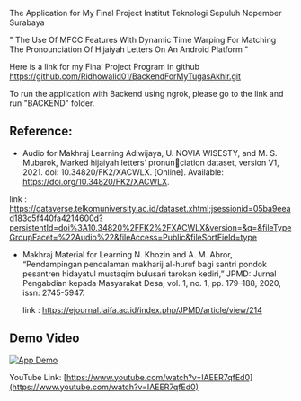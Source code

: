 The Application for My Final Project Institut Teknologi Sepuluh Nopember Surabaya

" The Use Of MFCC Features With Dynamic Time Warping For Matching The Pronounciation Of Hijaiyah Letters On An Android Platform "

Here is a link for my Final Project Program in github
https://github.com/Ridhowalid01/BackendForMyTugasAkhir.git

To run the application with Backend using ngrok, please go to the link and run "BACKEND" folder.


## Reference:
- Audio for Makhraj Learning
  Adiwijaya, U. NOVIA WISESTY, and M. S. Mubarok, Marked hijaiyah letters’ pronun￾ciation dataset, version V1, 2021. doi: 10.34820/FK2/XACWLX. [Online]. Available:
https://doi.org/10.34820/FK2/XACWLX.

link : https://dataverse.telkomuniversity.ac.id/dataset.xhtml;jsessionid=05ba9eead183c5f440fa4214600d?persistentId=doi%3A10.34820%2FFK2%2FXACWLX&version=&q=&fileTypeGroupFacet=%22Audio%22&fileAccess=Public&fileSortField=type

- Makhraj Material for Learning
  N. Khozin and A. M. Abror, “Pendampingan pendalaman makharij al-huruf bagi santri pondok pesantren hidayatul mustaqim bulusari tarokan kediri,” JPMD: Jurnal Pengabdian kepada Masyarakat Desa, vol. 1, no. 1, pp. 179–188, 2020, issn: 2745-5947.

  link : https://ejournal.iaifa.ac.id/index.php/JPMD/article/view/214
  
## Demo Video

[![App Demo](https://img.youtube.com/vi/IAEER7qfEd0/0.jpg)](https://www.youtube.com/watch?v=IAEER7qfEd0)

YouTube Link: [https://www.youtube.com/watch?v=IAEER7qfEd0](https://www.youtube.com/watch?v=IAEER7qfEd0)

